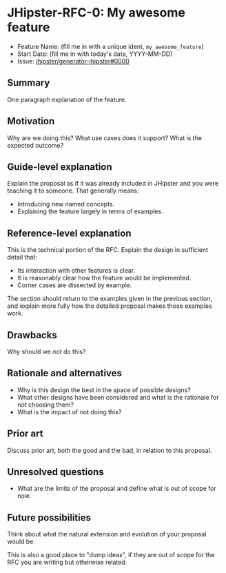 # JHipster-RFC-0: My awesome feature

<!-- This is a RFC template based on the Rust RFC process but simplified: https://github.com/rust-lang/rfcs/ -->

- Feature Name: (fill me in with a unique ident, `my_awesome_feature`)
- Start Date: (fill me in with today's date, YYYY-MM-DD)
- Issue: [jhipster/generator-jhipster#0000](https://github.com/jhipster/generator-jhipster/0000)

## Summary

[summary]: #summary

One paragraph explanation of the feature.

## Motivation

[motivation]: #motivation

Why are we doing this? What use cases does it support? What is the expected outcome?

## Guide-level explanation

[guide-level-explanation]: #guide-level-explanation

Explain the proposal as if it was already included in JHipster and you were teaching it to someone. That generally means:

- Introducing new named concepts.
- Explaining the feature largely in terms of examples.

## Reference-level explanation

[reference-level-explanation]: #reference-level-explanation

This is the technical portion of the RFC. Explain the design in sufficient detail that:

- Its interaction with other features is clear.
- It is reasonably clear how the feature would be implemented.
- Corner cases are dissected by example.

The section should return to the examples given in the previous section, and explain more fully how the detailed proposal makes those examples work.

## Drawbacks

[drawbacks]: #drawbacks

Why should we _not_ do this?

## Rationale and alternatives

[rationale-and-alternatives]: #rationale-and-alternatives

- Why is this design the best in the space of possible designs?
- What other designs have been considered and what is the rationale for not choosing them?
- What is the impact of not doing this?

## Prior art

[prior-art]: #prior-art

Discuss prior art, both the good and the bad, in relation to this proposal.

## Unresolved questions

[unresolved-questions]: #unresolved-questions

- What are the limits of the proposal and define what is out of scope for now.

## Future possibilities

[future-possibilities]: #future-possibilities

Think about what the natural extension and evolution of your proposal would
be.

This is also a good place to "dump ideas", if they are out of scope for the
RFC you are writing but otherwise related.
